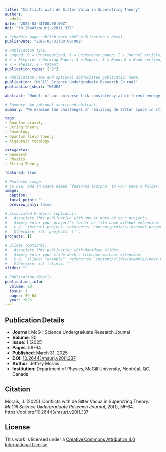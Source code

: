 ```yaml
---
title: "Conflicts with de Sitter Vacua in Superstring Theory"
authors:
- admin
date: "2025-03-31T00:00:00Z"
doi: "10.26443/msurj.v20i1.337"

# Schedule page publish date (NOT publication's date).
publishDate: "2025-03-31T00:00:00Z"

# Publication type.
# Legend: 0 = Uncategorized; 1 = Conference paper; 2 = Journal article;
# 3 = Preprint / Working Paper; 4 = Report; 5 = Book; 6 = Book section;
# 7 = Thesis; 8 = Patent
publication_types: ["2"]

# Publication name and optional abbreviated publication name.
publication: "McGill Science Undergraduate Research Journal"
publication_short: "MSURJ"

abstract: "Models of our universe lack consistency at different energy scales, so we require a theory with ultraviolet (UV) completion such as string theory. A suitable candidate to model our universe in this framework is de Sitter space, a spacetime which expands and has positive curvature. When describing the expansion of this space, however, one computes the wrong sign for the cosmological constant that would not allow for an expanding universe. This motivates one to consider corrections from a quantum theory to reproduce the correct positive sign for the cosmological constant. The conditions that cause this incorrect sign are known as the *swampland criteria*, and prevent de Sitter space from being realized in a consistent manner at different energy scales. We look at a framework to avoid the swampland restriction in a UV-complete theory by considering de Sitter space resulting from compactifications of type IIB superstring theory. In particular, we demonstrate that the definitions of particles in an expanding UV-incomplete theory leads to inconsistencies in the definition of the de Sitter vacuum states. Furthermore, we review previous attempts to prevent these inconsistencies by constructing coherent states that expand and have the desired de Sitter isometries over supersymmetric Minkowski space. These states add quantum corrections to the metric operator, resulting in the cosmological constant carrying the correct sign. Therefore, the de Sitter space can be used in a UV-complete theory to model our universe."

# Summary. An optional shortened abstract.
summary: "We examine the challenges of realizing de Sitter space in string theory due to swampland criteria, and review approaches to resolve these issues through quantum corrections."

tags:
- Quantum gravity
- String theory
- Cosmology
- Quantum field theory
- Algebraic topology

categories:
- Research
- Physics
- String Theory

featured: true

# Featured image
# To use, add an image named `featured.jpg/png` to your page's folder. 
image:
  caption: ''
  focal_point: ""
  preview_only: false

# Associated Projects (optional).
#   Associate this publication with one or more of your projects.
#   Simply enter your project's folder or file name without extension.
#   E.g. `internal-project` references `content/project/internal-project/index.md`.
#   Otherwise, set `projects: []`.
projects: []

# Slides (optional).
#   Associate this publication with Markdown slides.
#   Simply enter your slide deck's filename without extension.
#   E.g. `slides: "example"` references `content/slides/example/index.md`.
#   Otherwise, set `slides: ""`.
slides: ""

# Publication details
publication_info:
  volume: 20
  issue: 1
  pages: 59-64
  year: 2025
---
```


## Publication Details

- **Journal**: McGill Science Undergraduate Research Journal
- **Volume**: 20
- **Issue**: 1 (2025)
- **Pages**: 59-64
- **Published**: March 31, 2025
- **DOI**: [10.26443/msurj.v20i1.337](https://doi.org/10.26443/msurj.v20i1.337)
- **Author**: Jeffrey Morais
- **Institution**: Department of Physics, McGill University, Montréal, QC, Canada

## Citation

Morais, J. (2025). Conflicts with de Sitter Vacua in Superstring Theory. *McGill Science Undergraduate Research Journal*, 20(1), 59–64. https://doi.org/10.26443/msurj.v20i1.337

## License

This work is licensed under a [Creative Commons Attribution 4.0 International License](http://creativecommons.org/licenses/by/4.0/).
